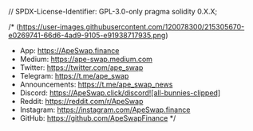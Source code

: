 // SPDX-License-Identifier: GPL-3.0-only
pragma solidity 0.X.X;

/*
 (https://user-images.githubusercontent.com/120078300/215305670-e0269741-66d6-4ad9-9105-e91938717935.png)      
 * App:             https://ApeSwap.finance
 * Medium:          https://ape-swap.medium.com
 * Twitter:         https://twitter.com/ape_swap
 * Telegram:        https://t.me/ape_swap
 * Announcements:   https://t.me/ape_swap_news
 * Discord:         https://ApeSwap.click/discord![all-bunnies-clipped]
 * Reddit:          https://reddit.com/r/ApeSwap
 * Instagram:       https://instagram.com/ApeSwap.finance
 * GitHub:          https://github.com/ApeSwapFinance
 */
